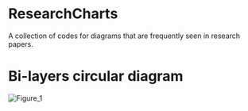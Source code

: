 # ResearchCharts
A collection of codes for diagrams that are frequently seen in research papers.

# Bi-layers circular diagram
![Figure_1](https://github.com/user-attachments/assets/6fd42e94-6fbf-4fdc-9cca-43a915a7eba9)
